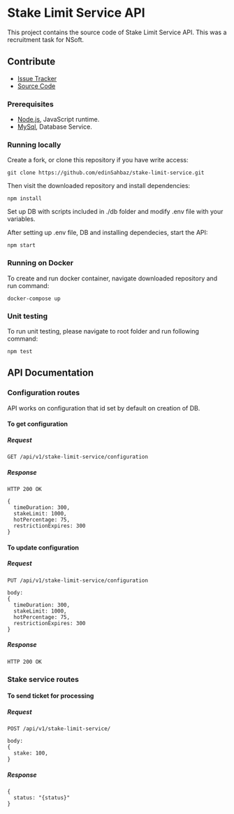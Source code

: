 # Stake Limit Service API

This project contains the source code of Stake Limit Service API. This was a recruitment task for NSoft.

## Contribute

- [Issue Tracker](https://github.com/edinSahbaz/stake-limit-service/issues)
- [Source Code](https://github.com/edinSahbaz/stake-limit-service)

### Prerequisites

- [Node.js](https://nodejs.org/en/), JavaScript runtime.
- [MySql](), Database Service.

### Running locally

Create a fork, or clone this repository if you have write access:

```shell
git clone https://github.com/edinSahbaz/stake-limit-service.git
```

Then visit the downloaded repository and install dependencies:

```shell
npm install
```

Set up DB with scripts included in ./db folder and modify .env file with your variables. 

After setting up .env file, DB and installing dependecies, start the API: 

```shell
npm start
```

### Running on Docker

To create and run docker container, navigate downloaded repository and run command:

```shell
docker-compose up
```

### Unit testing

To run unit testing, please navigate to root folder and run following command:

```shell
npm test
```

## API Documentation

### Configuration routes

API works on configuration that id set by default on creation of DB.

#### To get configuration
##### Request

    GET /api/v1/stake-limit-service/configuration

##### Response
    
    HTTP 200 OK
    
    {
      timeDuration: 300,
      stakeLimit: 1000,
      hotPercentage: 75,
      restrictionExpires: 300
    }
    
#### To update configuration

##### Request

    PUT /api/v1/stake-limit-service/configuration
    
    body:
    { 
      timeDuration: 300,
      stakeLimit: 1000,
      hotPercentage: 75,
      restrictionExpires: 300
    }
    
##### Response
    
    HTTP 200 OK
    
### Stake service routes
    
#### To send ticket for processing

##### Request

    POST /api/v1/stake-limit-service/
    
    body:
    { 
      stake: 100,
    }
    
##### Response
    
    {
      status: "{status}"
    }
    

